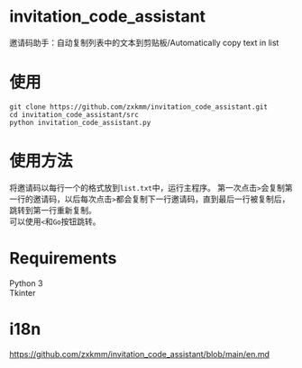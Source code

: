 # invitation_code_assistant
邀请码助手：自动复制列表中的文本到剪贴板/Automatically copy text in list

# 使用
```
git clone https://github.com/zxkmm/invitation_code_assistant.git
cd invitation_code_assistant/src
python invitation_code_assistant.py
```

# 使用方法
将邀请码以每行一个的格式放到``list.txt``中，运行主程序。 
第一次点击``>``会复制第一行的邀请码，以后每次点击``>``都会复制下一行邀请码，直到最后一行被复制后，跳转到第一行重新复制。  
可以使用``<``和``Go``按钮跳转。

# Requirements
Python 3  
Tkinter

# i18n
https://github.com/zxkmm/invitation_code_assistant/blob/main/en.md
